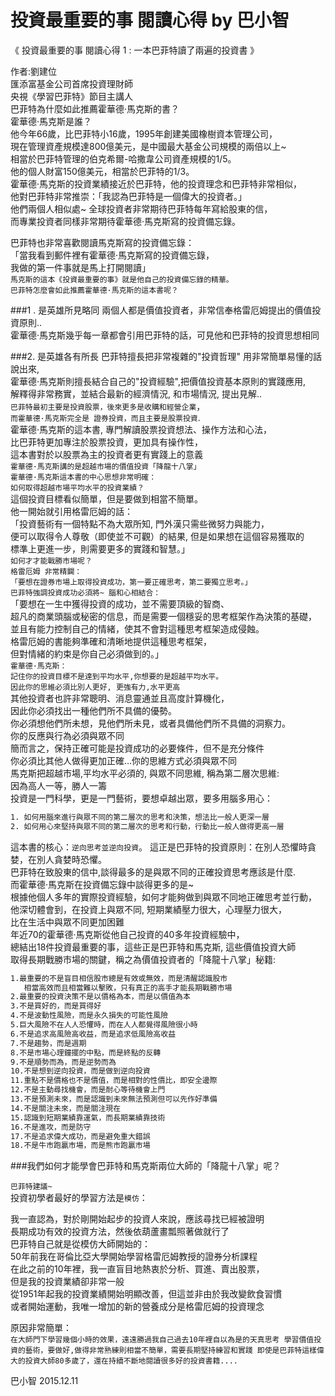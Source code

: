 # 投資最重要的事 閱讀心得 by 巴小智

《 投資最重要的事 閱讀心得 1 : 一本巴菲特讀了兩遍的投資書  》

作者:劉建位<br>
匯添富基金公司首席投資理財師<br>
央視《學習巴菲特》節目主講人<br>
巴菲特為什麼如此推薦霍華德·馬克斯的書？<br>
霍華德·馬克斯是誰？<br>
他今年66歲，比巴菲特小16歲，1995年創建美國橡樹資本管理公司，<br>
現在管理資產規模達800億美元，是中國最大基金公司規模的兩倍以上~<br>
相當於巴菲特管理的伯克希爾-哈撒韋公司資產規模的1/5。<br>
他的個人財富150億美元，相當於巴菲特的1/3。<br>
霍華德·馬克斯的投資業績接近於巴菲特，他的投資理念和巴菲特非常相似，<br>
他對巴菲特非常推崇：「我認為巴菲特是一個偉大的投資者。」<br>
他們兩個人相似處~ 全球投資者非常期待巴菲特每年寫給股東的信，<br>
而專業投資者同樣非常期待霍華德·馬克斯寫的投資備忘錄。<br>


巴菲特也非常喜歡閱讀馬克斯寫的投資備忘錄：<br>
「當我看到郵件裡有霍華德·馬克斯寫的投資備忘錄，<br>
我做的第一件事就是馬上打開閱讀」<br>
`馬克斯的這本《投資最重要的事》就是他自己的投資備忘錄的精華。`<br>
`巴菲特怎麼會如此推薦霍華德·馬克斯的這本書呢？`<br>

###1 . 是英雄所見略同
兩個人都是價值投資者，非常信奉格雷厄姆提出的價值投資原則..<br>
霍華德·馬克斯幾乎每一章都會引用巴菲特的話，可見他和巴菲特的投資思想相同<br>


###2. 是英雄各有所長
巴菲特擅長把非常複雜的"投資哲理" 用非常簡單易懂的話說出來,<br>
霍華德·馬克斯則擅長結合自己的"投資經驗",把價值投資基本原則的實踐應用,<br>
解釋得非常務實，並結合最新的經濟情況, 和市場情況, 提出見解..<br>
`巴菲特最初主要是投資股票，後來更多是收購和經營企業`，<br>
`而霍華德·馬克斯完全是 證券投資，而且主要是股票投資`.<br>
霍華德·馬克斯的這本書, 專門解讀股票投資想法、操作方法和心法，<br>
比巴菲特更加專注於股票投資，更加具有操作性，<br>
這本書對於以股票為主的投資者更有實踐上的意義<br>
`霍華德·馬克斯講的是超越市場的價值投資「降龍十八掌」`<br>
`霍華德·馬克斯這本書的中心思想非常明確：`<br>
`如何取得超越市場平均水平的投資業績？`<br>
這個投資目標看似簡單，但是要做到相當不簡單。<br>
他一開始就引用格雷厄姆的話：<br>
「投資藝術有一個特點不為大眾所知, 門外漢只需些微努力與能力，<br>
便可以取得令人尊敬（即使並不可觀）的結果, 但是如果想在這個容易獲取的<br>
標準上更進一步，則需要更多的實踐和智慧。」<br>
`如何才才能戰勝市場呢？`<br>
`格雷厄姆 非常精闢：`<br>
`「要想在證券市場上取得投資成功，第一要正確思考，第二要獨立思考。」`<br>
`巴菲特強調投資成功必須將~ 腦和心相結合：`<br>
「要想在一生中獲得投資的成功，並不需要頂級的智商、<br>
超凡的商業頭腦或秘密的信息，而是需要一個穩妥的思考框架作為決策的基礎，<br>
並且有能力控制自己的情緒，使其不會對這種思考框架造成侵蝕。<br>
格雷厄姆的書能夠準確和清晰地提供這種思考框架，<br>
但對情緒的約束是你自己必須做到的。」<br>
`霍華德·馬克斯：`<br>
`記住你的投資目標不是達到平均水平,你想要的是超越平均水平。`<br>
`因此你的思維必須比別人更好, 更強有力,水平更高` <br>
其他投資者也許非常聰明、消息靈通並且高度計算機化，<br>
因此你必須找出一種他們所不具備的優勢。<br>
你必須想他們所未想，見他們所未見，或者具備他們所不具備的洞察力。<br>
你的反應與行為必須與眾不同<br>
簡而言之，保持正確可能是投資成功的必要條件，但不是充分條件<br>
你必須比其他人做得更加正確…你的思維方式必須與眾不同<br>
馬克斯把超越市場,平均水平必須的, 與眾不同思維, 稱為第二層次思維:<br>
因為高人一等，勝人一籌<br>
投資是一門科學，更是一門藝術，要想卓越出眾，要多用腦多用心：<br>


```sh
1. 如何用腦來進行與眾不同的第二層次的思考和決策，想法比一般人更深一層
2. 如何用心來堅持與眾不同的第二層次的思考和行動，行動比一般人做得更高一層
```

這本書的核心：`逆向思考並逆向投資`。
這正是巴菲特的投資原則：在別人恐懼時貪婪，在別人貪婪時恐懼。<br>
巴菲特在致股東的信中,談得最多的是與眾不同的正確投資思考應該是什麼.<br>
而霍華德·馬克斯在投資備忘錄中談得更多的是~<br>
根據他個人多年的實際投資經驗，如何才能夠做到與眾不同地正確思考並行動，<br>
他深切體會到，在投資上與眾不同, 短期業績壓力很大，心理壓力很大，<br>
比在生活中與眾不同更加困難<br>
年近70的霍華德·馬克斯從他自己投資的40多年投資經驗中，<br>
總結出18件投資最重要的事，這些正是巴菲特和馬克斯, 這些價值投資大師<br>
取得長期戰勝市場的關鍵，稱之為價值投資者的「降龍十八掌」秘籍:<br>

```sh
1.最重要的不是盲目相信股市總是有效或無效，而是清醒認識股市
   相當高效而且相當難以擊敗，只有真正的高手才能長期戰勝市場
2.最重要的投資決策不是以價格為本，而是以價值為本
3.不是買好的，而是買得好
4.不是波動性風險，而是永久損失的可能性風險
5.巨大風險不在人人恐懼時，而在人人都覺得風險很小時
6.不是追求高風險高收益，而是追求低風險高收益
7.不是趨勢，而是週期
8.不是市場心理鐘擺的中點，而是終點的反轉
9.不是順勢而為，而是逆勢而為
10.不是想到逆向投資，而是做到逆向投資
11.重點不是價格也不是價值，而是相對的性價比，即安全邊際
12.不是主動尋找機會，而是耐心等待機會上門
13.不是預測未來，而是認識到未來無法預測但可以先作好準備
14.不是關注未來，而是關注現在
15.認識到短期業績靠運氣，而長期業績靠技術
16.不是進攻，而是防守
17.不是追求偉大成功，而是避免重大錯誤
18.不是牛市跑贏市場，而是熊市跑贏市場
```

###我們如何才能學會巴菲特和馬克斯兩位大師的「降龍十八掌」呢？

`巴菲特建議~` <br>
投資初學者最好的學習方法是`模仿`：

我一直認為，對於剛開始起步的投資人來說，應該尋找已經被證明<br>
長期成功有效的投資方法，然後依葫蘆畫瓢照著做就行了<br>
巴菲特自己就是從模仿大師開始的：<br>
50年前我在哥倫比亞大學開始學習格雷厄姆教授的證券分析課程<br>
在此之前的10年裡，我一直盲目地熱衷於分析、買進、賣出股票，<br>
但是我的投資業績卻非常一般<br>
從1951年起我的投資業績開始明顯改善，但這並非由於我改變飲食習慣<br>
或者開始運動，我唯一增加的新的營養成分是格雷厄姆的投資理念<br>

原因非常簡單：<br>
`
在大師門下學習幾個小時的效果，遠遠勝過我自己過去10年裡自以為是的天真思考
學習價值投資的藝術，要做好,做得非常熟練則相當不簡單，需要長期堅持練習和實踐
即使是巴菲特這樣偉大的投資大師80多歲了，還在持續不斷地閱讀很多好的投資書籍....
`

巴小智     2015.12.11